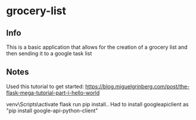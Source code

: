 # grocery-list
## Info
This is a basic application that allows for the creation of a grocery list and then sending it to a google task list

## Notes
Used this tutorial to get started: https://blog.miguelgrinberg.com/post/the-flask-mega-tutorial-part-i-hello-world

venv\Scripts\activate
flask run
pip install..
Had to install googleapiclient as "pip install google-api-python-client"